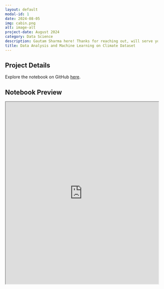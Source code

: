 ```yaml
---
layout: default
modal-id: 1
date: 2024-08-05
img: cabin.png
alt: image-alt
project-date: August 2024
category: Data Science
description: Gautam Sharma here! Thanks for reaching out, will serve you very soon. Thanks :)
title: Data Analysis and Machine Learning on Climate Dataset
---
```


## Project Details

Explore the notebook on GitHub [here](https://nbviewer.org/github/Gautam-02s/Kaggle-Notebooks/blob/main/climate-change.ipynb).

## Notebook Preview

<iframe src="https://nbviewer.jupyter.org/github/Gautam-02s/Kaggle-Notebooks/blob/main/climate-change.ipynb" width="100%" height="600px"></iframe>
